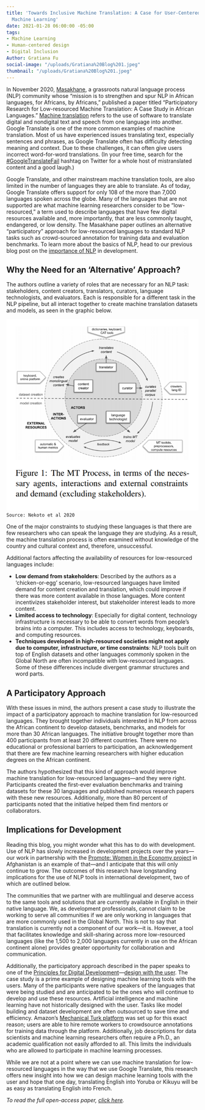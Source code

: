 ```yaml
---
title: 'Towards Inclusive Machine Translation: A Case for User-Centered Design in
  Machine Learning'
date: 2021-01-28 06:00:00 -05:00
tags:
- Machine Learning
- Human-centered design
- Digital Inclusion
Author: Gratiana Fu
social-image: "/uploads/Gratiana%20Blog%201.jpeg"
thumbnail: "/uploads/Gratiana%20Blog%201.jpeg"
---
```


In November 2020, [Masakhane](https://www.masakhane.io/), a grassroots natural language process (NLP) community whose “mission is to strengthen and spur NLP in African languages, for Africans, by Africans,” published a paper titled “Participatory Research for Low-resourced Machine Translation: A Case Study in African Languages.” [Machine translation](https://en.wikipedia.org/wiki/Machine_translation) refers to the use of software to translate digital and nondigital text and speech from one language into another. Google Translate is one of the more common examples of machine translation. Most of us have experienced issues translating text, especially sentences and phrases, as Google Translate often has difficulty detecting meaning and context. Due to these challenges, it can often give users incorrect word-for-word translations. (In your free time, search for the [#GoogleTranslateFail](https://twitter.com/search?q=%23GoogleTranslateFail%20&src=typed_query) hashtag on Twitter for a whole host of mistranslated content and a good laugh.)

Google Translate, and other mainstream machine translation tools, are also limited in the number of languages they are able to translate. As of today, Google Translate offers support for only 108 of the more than 7,000 languages spoken across the globe. Many of the languages that are not supported are what machine learning researchers consider to be “low-resourced,” a term used to describe languages that have few digital resources available and, more importantly, that are less commonly taught, endangered, or low density. The Masakhane paper outlines an alternative “participatory” approach for low-resourced languages to standard NLP tasks such as crowd-sourced annotation for training data and evaluation benchmarks. To learn more about the basics of NLP, head to our previous blog post on the [importance of NLP](https://dai-global-digital.com/unearthing-lessons-by-revisiting-not-reinventing-the-wheel-with-data-science.html) in development.

<!--more-->

## Why the Need for an ‘Alternative’ Approach?

The authors outline a variety of roles that are necessary for an NLP task: stakeholders, content creators, translators, curators, language technologists, and evaluators. Each is responsible for a different task in the NLP pipeline, but all interact together to create machine translation datasets and models, as seen in the graphic below.

![Gratiana Blog-a4beff.png](/uploads/Gratiana%20Blog-a4beff.png)`Source: Nekoto et al 2020`

One of the major constraints to studying these languages is that there are few researchers who can speak the language they are studying. As a result, the machine translation process is often examined without knowledge of the country and cultural context and, therefore, unsuccessful.

Additional factors affecting the availability of resources for low-resourced languages include:

* **Low demand from stakeholders**: Described by the authors as a ‘chicken-or-egg’ scenario, low-resourced languages have limited demand for content creation and translation, which could improve if there was more content available in those languages. More content incentivizes stakeholder interest, but stakeholder interest leads to more content.
* **Limited access to technology**: Especially for digital content, technology infrastructure is necessary to be able to convert words from people’s brains into a computer. This includes access to technology, keyboards, and computing resources.
* **Techniques developed in high-resourced societies might not apply due to computer, infrastructure, or time constraints**: NLP tools built on top of English datasets and other languages commonly spoken in the Global North are often incompatible with low-resourced languages. Some of these differences include divergent grammar structures and word parts.

## A Participatory Approach

With these issues in mind, the authors present a case study to illustrate the impact of a participatory approach to machine translation for low-resourced languages. They brought together individuals interested in NLP from across the African continent to develop datasets, benchmarks, and models for more than 30 African languages. The initiative brought together more than 400 participants from at least 20 different countries. There were no educational or professional barriers to participation, an acknowledgement that there are few machine learning researchers with higher education degrees on the African continent.

The authors hypothesized that this kind of approach would improve machine translation for low-resourced languages—and they were right. Participants created the first-ever evaluation benchmarks and training datasets for these 30 languages and published numerous research papers with these new resources. Additionally, more than 80 percent of participants noted that the initiative helped them find mentors or collaborators.

## Implications for Development

Reading this blog, you might wonder what this has to do with development. Use of NLP has slowly increased in development projects over the years—our work in partnership with the [Promote: Women in the Economy project](https://dai-global-digital.com/reflections-on-machine-learning-for-gender-inclusion-in-afghanistan.html) in Afghanistan is an example of that—and I anticipate that this will only continue to grow. The outcomes of this research have longstanding implications for the use of NLP tools in international development, two of which are outlined below.

The communities that we partner with are multilingual and deserve access to the same tools and solutions that are currently available in English in their native language. We, as development professionals, cannot claim to be working to serve all communities if we are only working in languages that are more commonly used in the Global North. This is not to say that translation is currently not a component of our work—it is. However, a tool that facilitates knowledge and skill-sharing across more low-resourced languages (like the 1,500 to 2,000 languages currently in use on the African continent alone) provides greater opportunity for collaboration and communication.

Additionally, the participatory approach described in the paper speaks to one of the [Principles for Digital Development](https://digitalprinciples.org/principles/)—[design with the user](https://digitalprinciples.org/principle/design-with-the-user/). The case study is a prime example of designing machine learning tools with the users. Many of the participants were native speakers of the languages that were being studied and are anticipated to be the ones who will continue to develop and use these resources. Artificial intelligence and machine learning have not historically designed with the user. Tasks like model building and dataset development are often outsourced to save time and efficiency. Amazon’s [Mechanical Turk platform](https://www.mturk.com/) was set up for this exact reason; users are able to hire remote workers to crowdsource annotations for training data through the platform. Additionally, job descriptions for data scientists and machine learning researchers often require a Ph.D., an academic qualification not easily afforded to all. This limits the individuals who are allowed to participate in machine learning processes.

While we are not at a point where we can use machine translation for low-resourced languages in the way that we use Google Translate, this research offers new insight into how we can design machine learning tools with the user and hope that one day, translating English into Yoruba or Kikuyu will be as easy as translating English into French.

*To read the full open-access paper, [click here](https://www.aclweb.org/anthology/2020.findings-emnlp.195.pdf).*